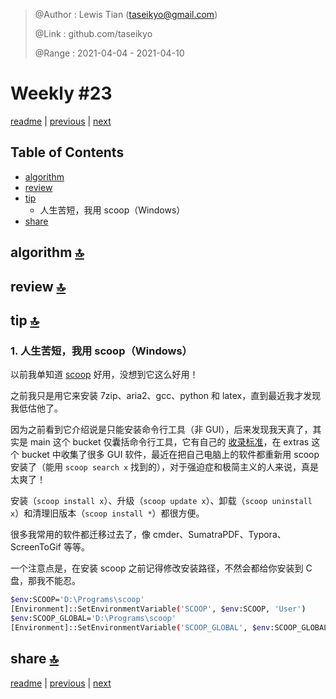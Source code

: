 > @Author  : Lewis Tian (taseikyo@gmail.com)
>
> @Link    : github.com/taseikyo
>
> @Range   : 2021-04-04 - 2021-04-10

# Weekly #23

[readme](../README.md) | [previous](202103W5.md) | [next](202104W2.md)

## Table of Contents

- [algorithm](#algorithm-)
- [review](#review-)
- [tip](#tip-)
	- 人生苦短，我用 scoop（Windows）
- [share](#share-)

## algorithm [🔝](#weekly-23)

## review [🔝](#weekly-23)

## tip [🔝](#weekly-23)

### 1. 人生苦短，我用 scoop（Windows）

以前我单知道 [scoop](github.com/lukesampson/scoop) 好用，没想到它这么好用！

之前我只是用它来安装 7zip、aria2、gcc、python 和 latex，直到最近我才发现我低估他了。

因为之前看到它介绍说是只能安装命令行工具（非 GUI），后来发现我天真了，其实是 main 这个 bucket 仅囊括命令行工具，它有自己的 [收录标准](github.com/lukesampson/scoop/wiki/Criteria-for-including-apps-in-the-main-bucket)，在 extras 这个 bucket 中收集了很多 GUI 软件，最近在把自己电脑上的软件都重新用 scoop 安装了（能用 `scoop search x` 找到的），对于强迫症和极简主义的人来说，真是太爽了！

安装（`scoop install x`）、升级（`scoop update x`）、卸载（`scoop uninstall x`）和清理旧版本（`scoop install *`）都很方便。

很多我常用的软件都迁移过去了，像 cmder、SumatraPDF、Typora、ScreenToGif 等等。

一个注意点是，在安装 scoop 之前记得修改安装路径，不然会都给你安装到 C 盘，那我不能忍。

```Bash
$env:SCOOP='D:\Programs\scoop'
[Environment]::SetEnvironmentVariable('SCOOP', $env:SCOOP, 'User')
$env:SCOOP_GLOBAL='D:\Programs\scoop'
[Environment]::SetEnvironmentVariable('SCOOP_GLOBAL', $env:SCOOP_GLOBAL, 'Machine')
```

## share [🔝](#weekly-23)

[readme](../README.md) | [previous](202103W5.md) | [next](202104W2.md)
